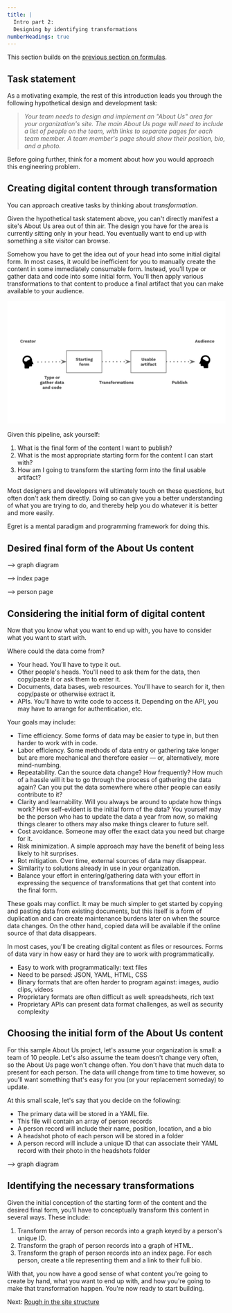 ```yaml
---
title: |
  Intro part 2:
  Designing by identifying transformations
numberHeadings: true
---
```


This section builds on the [previous section on formulas](intro.html).

## Task statement

As a motivating example, the rest of this introduction leads you through the following hypothetical design and development task:

> _Your team needs to design and implement an "About Us" area for your organization's site. The main About Us page will need to include a list of people on the team, with links to separate pages for each team member. A team member's page should show their position, bio, and a photo._

Before going further, think for a moment about how you would approach this engineering problem.

## Creating digital content through transformation

You can approach creative tasks by thinking about _transformation_.

Given the hypothetical task statement above, you can't directly manifest a site's About Us area out of thin air. The design you have for the area is currently sitting only in your head. You eventually want to end up with something a site visitor can browse.

Somehow you have to get the idea out of your head into some initial digital form. In most cases, it would be inefficient for you to manually create the content in some immediately consumable form. Instead, you'll type or gather data and code into some initial form. You'll then apply various transformations to that content to produce a final artifact that you can make available to your audience.

![](pipeline.svg)

Given this pipeline, ask yourself:

1. What is the final form of the content I want to publish?
1. What is the most appropriate starting form for the content I can start with?
1. How am I going to transform the starting form into the final usable artifact?

Most designers and developers will ultimately touch on these questions, but often don't ask them directly. Doing so can give you a better understanding of what you are trying to do, and thereby help you do whatever it is better and more easily.

Egret is a mental paradigm and programming framework for doing this.

## Desired final form of the About Us content

--> graph diagram

--> index page

--> person page

## Considering the initial form of digital content

Now that you know what you want to end up with, you have to consider what you want to start with.

Where could the data come from?

- Your head. You'll have to type it out.
- Other people's heads. You'll need to ask them for the data, then copy/paste it or ask them to enter it.
- Documents, data bases, web resources. You'll have to search for it, then copy/paste or otherwise extract it.
- APIs. You'll have to write code to access it. Depending on the API, you may have to arrange for authentication, etc.

Your goals may include:

- Time efficiency. Some forms of data may be easier to type in, but then harder to work with in code.
- Labor efficiency. Some methods of data entry or gathering take longer but are more mechanical and therefore easier — or, alternatively, more mind-numbing.
- Repeatability. Can the source data change? How frequently? How much of a hassle will it be to go through the process of gathering the data again? Can you put the data somewhere where other people can easily contribute to it?
- Clarity and learnability. Will you always be around to update how things work? How self-evident is the initial form of the data? You yourself may be the person who has to update the data a year from now, so making things clearer to others may also make things clearer to future self.
- Cost avoidance. Someone may offer the exact data you need but charge for it.
- Risk minimization. A simple approach may have the benefit of being less likely to hit surprises.
- Rot mitigation. Over time, external sources of data may disappear.
- Similarity to solutions already in use in your organization.
- Balance your effort in entering/gathering data with your effort in expressing the sequence of transformations that get that content into the final form.

These goals may conflict. It may be much simpler to get started by copying and pasting data from existing documents, but this itself is a form of duplication and can create maintenance burdens later on when the source data changes. On the other hand, copied data will be available if the online source of that data disappears.

In most cases, you'll be creating digital content as files or resources. Forms of data vary in how easy or hard they are to work with programmatically.

- Easy to work with programmatically: text files
- Need to be parsed: JSON, YAML, HTML, CSS
- Binary formats that are often harder to program against: images, audio clips, videos
- Proprietary formats are often difficult as well: spreadsheets, rich text
- Proprietary APIs can present data format challenges, as well as security complexity

## Choosing the initial form of the About Us content

For this sample About Us project, let's assume your organization is small: a team of 10 people. Let's also assume the team doesn't change very often, so the About Us page won't change often. You don't have that much data to present for each person. The data will change from time to time however, so you'll want something that's easy for you (or your replacement someday) to update.

At this small scale, let's say that you decide on the following:

- The primary data will be stored in a YAML file.
- This file will contain an array of person records
- A person record will include their name, position, location, and a bio
- A headshot photo of each person will be stored in a folder
- A person record will include a unique ID that can associate their YAML record with their photo in the headshots folder

--> graph diagram

## Identifying the necessary transformations

Given the initial conception of the starting form of the content and the desired final form, you'll have to conceptually transform this content in several ways. These include:

1. Transform the array of person records into a graph keyed by a person's unique ID.
1. Transform the graph of person records into a graph of HTML.
1. Transform the graph of person records into an index page. For each person, create a tile representing them and a link to their full bio.

With that, you now have a good sense of what content you're going to create by hand, what you want to end up with, and how you're going to make that transformation happen. You're now ready to start building.

Next: [Rough in the site structure](intro3.html)
